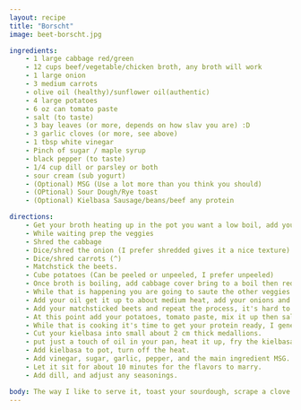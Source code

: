 ```yaml
---
layout: recipe
title: "Borscht"
image: beet-borscht.jpg

ingredients:
    - 1 large cabbage red/green
    - 12 cups beef/vegetable/chicken broth, any broth will work
    - 1 large onion
    - 3 medium carrots
    - olive oil (healthy)/sunflower oil(authentic)
    - 4 large potatoes
    - 6 oz can tomato paste
    - salt (to taste)
    - 3 bay leaves (or more, depends on how slav you are) :D
    - 3 garlic cloves (or more, see above)
    - 1 tbsp white vinegar
    - Pinch of sugar / maple syrup
    - black pepper (to taste)
    - 1/4 cup dill or parsley or both
    - sour cream (sub yogurt)
    - (Optional) MSG (Use a lot more than you think you should)
    - (OPtional) Sour Dough/Rye toast
    - (Optional) Kielbasa Sausage/beans/beef any protein

directions:
    - Get your broth heating up in the pot you want a low boil, add your bay leaves in.
    - While waiting prep the veggies
    - Shred the cabbage
    - Dice/shred the onion (I prefer shredded gives it a nice texture)
    - Dice/shred carrots (^)
    - Matchstick the beets.
    - Cube potatoes (Can be peeled or unpeeled, I prefer unpeeled)
    - Once broth is boiling, add cabbage cover bring to a boil then reduce to low heat to cook for about 20 minutes
    - While that is happening you are going to saute the other veggies.
    - Add your oil get it up to about medium heat, add your onions and carrots, saute until the onions just start to brown, go ahead and throw that in the pot.
    - Add your matchsticked beets and repeat the process, it's hard to tell when they've browned just try and dry them out a bit, don't fret the red will come off the pan with a bit of scrubbing, once done toss them in the pot
    - At this point add your potatoes, tomato paste, mix it up then salt to taste, remember you want it a touch salty to compesate for the potatoes, and beets which will just suck up the salt, cook for about 20 minutes on low heat
    - While that is cooking it's time to get your protein ready, I generally opt for kielbasa
    - Cut your kielbasa into small about 2 cm thick medallions.
    - put just a touch of oil in your pan, heat it up, fry the kielbasa until it just starts to get some good black bits.
    - Add kielbasa to pot, turn off the heat.
    - Add vinegar, sugar, garlic, pepper, and the main ingredient MSG.
    - Let it sit for about 10 minutes for the flavors to marry.
    - Add dill, and adjust any seasonings.

body: The way I like to serve it, toast your sourdough, scrape a clove of garlic all over the bread, spread sour cream over the bread sprinkle with a generous amount of dill. Then throw a big dollop of sour cream into the borscht, and once again sprinkle a generous amount of dill on top. I like to dip the bread in the borscht. Something I quite like that I read is somethine some people do is to take a small bite of the garlic clove between bites of borscht it's quite good.
---
```

